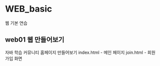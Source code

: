 # WEB_basic
웹 기본 연습

## web01 웹 만들어보기
  자바 학습 커뮤니티 홈페이지 만들어보기
  index.html - 메인 페이지
  join.html - 회원 가입 화면